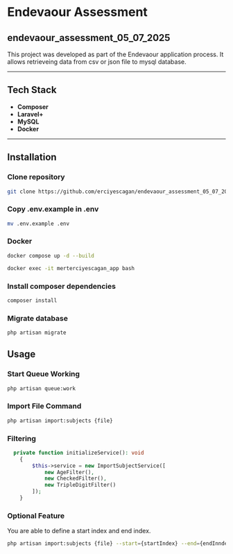 # Endevaour Assessment
## endevaour_assessment_05_07_2025

This project was developed as part of the Endevaour application process. It allows retrieveing data from csv or json file to mysql database.

---

## Tech Stack

- **Composer**
- **Laravel+**
- **MySQL** 
- **Docker** 

---

## Installation

### Clone repository

```bash
git clone https://github.com/erciyescagan/endevaour_assessment_05_07_2025.git
```

### Copy .env.example in .env

```bash
mv .env.example .env
```

### Docker

```bash
docker compose up -d --build 
```

```bash
docker exec -it merterciyescagan_app bash 
```

### Install composer dependencies

```bash
composer install 
```

### Migrate database

```bash
php artisan migrate
```

## Usage 

### Start Queue Working

```bash
php artisan queue:work
```

### Import File Command

```bash
php artisan import:subjects {file} 
```

### Filtering

```php
  private function initializeService(): void
    {
        $this->service = new ImportSubjectService([
            new AgeFilter(),
            new CheckedFilter(),
            new TripleDigitFilter()
        ]);
    }
```


### Optional Feature

You are able to define a start index and end index.

```bash
php artisan import:subjects {file} --start={startIndex} --end={endInndex}
```
